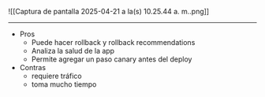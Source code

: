 ![[Captura de pantalla 2025-04-21 a la(s) 10.25.44 a. m..png]]
***
- Pros
	- Puede hacer rollback y rollback recommendations
	- Analiza la salud de la app
	- Permite agregar un paso canary antes del deploy
- Contras
	- requiere tráfico
	- toma mucho tiempo